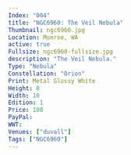 ```yaml
---
Index: "004"
title: "NGC6960: The Veil Nebula"
Thumbnail: ngc6960.jpg
Location: Monroe, WA
active: true
Fullsize: ngc6960-fullsize.jpg
description: "The Veil Nebula." 
Type: "Nebula"
Constellation: "Orion"
Print: Metal Glossy White
Height: 8
Width: 10
Edition: 1
Price: 100
PayPal: 
WWT: 
Venues: ["duvall"]
Tags: ["NGC6960"]
---
```

